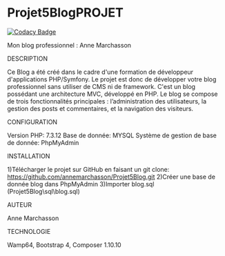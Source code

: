 # Projet5BlogPROJET

[![Codacy Badge](https://api.codacy.com/project/badge/Grade/85832e98d4be4daca6773da9a2d61074)](https://app.codacy.com/manual/annemarchasson/Projet5Blog?utm_source=github.com&utm_medium=referral&utm_content=annemarchasson/Projet5Blog&utm_campaign=Badge_Grade_Dashboard)

Mon blog professionnel : Anne Marchasson

DESCRIPTION

Ce Blog a été créé dans le cadre d'une formation de développeur d'applications PHP/Symfony. Le projet est donc de développer votre blog professionnel sans utiliser de CMS ni de framework. C'est un blog possédant une architecture MVC, développé en PHP. 
Le blog se compose de trois fonctionnalités principales : l’administration des utilisateurs, la gestion des posts et commentaires, et la navigation des visiteurs.

CONFIGURATION

Version PHP: 7.3.12        Base de donnée: MYSQL
Système de gestion de base de donnée: PhpMyAdmin 

INSTALLATION

1)Télécharger le projet sur GitHub en faisant un git clone: https://github.com/annemarchasson/Projet5Blog.git
2)Créer une base de donnée blog dans PhpMyAdmin
3)Importer blog.sql (Projet5Blog\sql\blog.sql)


AUTEUR

Anne Marchasson

TECHNOLOGIE

Wamp64, Bootstrap 4, Composer 1.10.10
